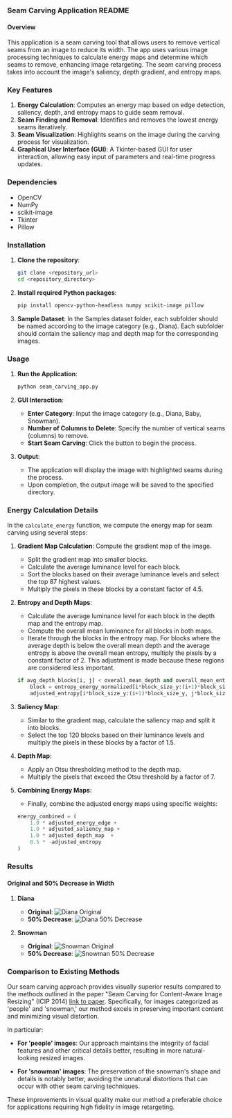 ### Seam Carving Application README

#### Overview

This application is a seam carving tool that allows users to remove vertical seams from an image to reduce its width. The app uses various image processing techniques to calculate energy maps and determine which seams to remove, enhancing image retargeting. The seam carving process takes into account the image's saliency, depth gradient, and entropy maps.

### Key Features

1. **Energy Calculation**: Computes an energy map based on edge detection, saliency, depth, and entropy maps to guide seam removal.
2. **Seam Finding and Removal**: Identifies and removes the lowest energy seams iteratively.
3. **Seam Visualization**: Highlights seams on the image during the carving process for visualization.
4. **Graphical User Interface (GUI)**: A Tkinter-based GUI for user interaction, allowing easy input of parameters and real-time progress updates.

### Dependencies

- OpenCV
- NumPy
- scikit-image
- Tkinter
- Pillow

### Installation

1. **Clone the repository**:
   ```bash
   git clone <repository_url>
   cd <repository_directory>
   ```

2. **Install required Python packages**:
   ```bash
   pip install opencv-python-headless numpy scikit-image pillow
   ```

3. **Sample Dataset**:
   In the Samples dataset folder, each subfolder should be named according to the image category (e.g., Diana). Each subfolder should contain the saliency map and depth map for the corresponding images.

### Usage

1. **Run the Application**:
   ```bash
   python seam_carving_app.py
   ```

2. **GUI Interaction**:
   - **Enter Category**: Input the image category (e.g., Diana, Baby, Snowman).
   - **Number of Columns to Delete**: Specify the number of vertical seams (columns) to remove.
   - **Start Seam Carving**: Click the button to begin the process.

3. **Output**:
   - The application will display the image with highlighted seams during the process.
   - Upon completion, the output image will be saved to the specified directory.

### Energy Calculation Details

In the `calculate_energy` function, we compute the energy map for seam carving using several steps:

1. **Gradient Map Calculation**: Compute the gradient map of the image.
   - Split the gradient map into smaller blocks.
   - Calculate the average luminance level for each block.
   - Sort the blocks based on their average luminance levels and select the top 87 highest values.
   - Multiply the pixels in these blocks by a constant factor of 4.5.

2. **Entropy and Depth Maps**:
   - Calculate the average luminance level for each block in the depth map and the entropy map.
   - Compute the overall mean luminance for all blocks in both maps.
   - Iterate through the blocks in the entropy map. For blocks where the average depth is below the overall mean depth and the average entropy is above the overall mean entropy, multiply the pixels by a constant factor of 2. This adjustment is made because these regions are considered less important.

   ```python
   if avg_depth_blocks[i, j] < overall_mean_depth and overall_mean_entropy < avg_entropy_blocks[i, j]:
       block = entropy_energy_normalized[i*block_size_y:(i+1)*block_size_y, j*block_size_x:(j+1)*block_size_x]
       adjusted_entropy[i*block_size_y:(i+1)*block_size_y, j*block_size_x:(j+1)*block_size_x] = 2 * block
   ```

3. **Saliency Map**:
   - Similar to the gradient map, calculate the saliency map and split it into blocks.
   - Select the top 120 blocks based on their luminance levels and multiply the pixels in these blocks by a factor of 1.5.

4. **Depth Map**:
   - Apply an Otsu thresholding method to the depth map.
   - Multiply the pixels that exceed the Otsu threshold by a factor of 7.

5. **Combining Energy Maps**:
   - Finally, combine the adjusted energy maps using specific weights:

   ```python
   energy_combined = (
       1.0 * adjusted_energy_edge +               
       1.0 * adjusted_saliency_map +              
       1.0 * adjusted_depth_map  +               
       0.5 * -adjusted_entropy                          
   )
   ```

### Results

#### Original and 50% Decrease in Width

1. **Diana**

   - **Original**:
     ![Diana Original](./Samples%20dataset/Diana/Diana.png)
   - **50% Decrease**:
     ![Diana 50% Decrease](./result/Diana_output_214.png)

2. **Snowman**

   - **Original**:
     ![Snowman Original](./Samples%20dataset/Snowman/Snowman.png)
   - **50% Decrease**:
     ![Snowman 50% Decrease](./result/Snowman_output_227.png)

### Comparison to Existing Methods

Our seam carving approach provides visually superior results compared to the methods outlined in the paper "Seam Carving for Content-Aware Image Resizing" (ICIP 2014) [link to paper](https://projet.liris.cnrs.fr/imagine/pub/proceedings/ICIP-2014/Papers/1569913319.pdf). Specifically, for images categorized as 'people' and 'snowman,' our method excels in preserving important content and minimizing visual distortion. 

In particular:

- **For 'people' images**: Our approach maintains the integrity of facial features and other critical details better, resulting in more natural-looking resized images.
  
- **For 'snowman' images**: The preservation of the snowman's shape and details is notably better, avoiding the unnatural distortions that can occur with other seam carving techniques. 

These improvements in visual quality make our method a preferable choice for applications requiring high fidelity in image retargeting.